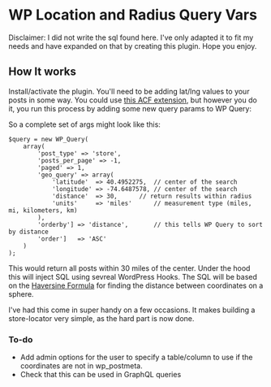 # WP Location and Radius Query Vars
Disclaimer: I did not write the sql found here. I've only adapted it to fit my needs and have expanded on that by creating this plugin. Hope you enjoy.

## How It works
Install/activate the plugin. You'll need to be adding lat/lng values to your posts in some way. You could use [this ACF extension](https://github.com/bobbyleftovers/acf-mapbox-field), but however you do it, you run this process by adding some new query params to WP Query:

So a complete set of args might look like this:

	$query = new WP_Query(
		array(
			'post_type' => 'store',
			'posts_per_page' => -1,
			'paged' => 1,
			'geo_query' => array(
				'latitude'  => 40.4952275,	// center of the search
				'longitude' => -74.6487578,	// center of the search
				'distance'  => 30,		// return results within radius
				'units'     => 'miles'		// measurement type (miles, mi, kilometers, km)
			),
			'orderby'] => 'distance',		// this tells WP Query to sort by distance
			'order']   => 'ASC'
		)
	);

This would return all posts within 30 miles of the center. Under the hood this will inject SQL using sevreal WordPress Hooks. The SQL will be based on the [Haversine Formula](https://en.wikipedia.org/wiki/Haversine_formula) for finding the distance between coordinates on a sphere.

I've had this come in super handy on a few occasions. It makes building a store-locator very simple, as the hard part is now done.

### To-do
- Add admin options for the user to specify a table/column to use if the coordinates are not in wp_postmeta.
- Check that this can be used in GraphQL queries
